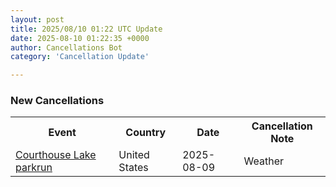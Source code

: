 ```yaml
---
layout: post
title: 2025/08/10 01:22 UTC Update
date: 2025-08-10 01:22:35 +0000
author: Cancellations Bot
category: 'Cancellation Update'

---
```


<h3>New Cancellations</h3>
<div class='hscrollable'>
<table style='width: 100%'>
    <tr>
        <th>Event</th>
        <th>Country</th>
        <th>Date</th>
        <th>Cancellation Note</th>
    </tr>
    <tr>
        <td><a href="https://www.parkrun.us/courthouselake">Courthouse Lake parkrun</a></td>
        <td>United States</td>
        <td>2025-08-09</td>
        <td>Weather</td>
    </tr>
</table>
</div>
